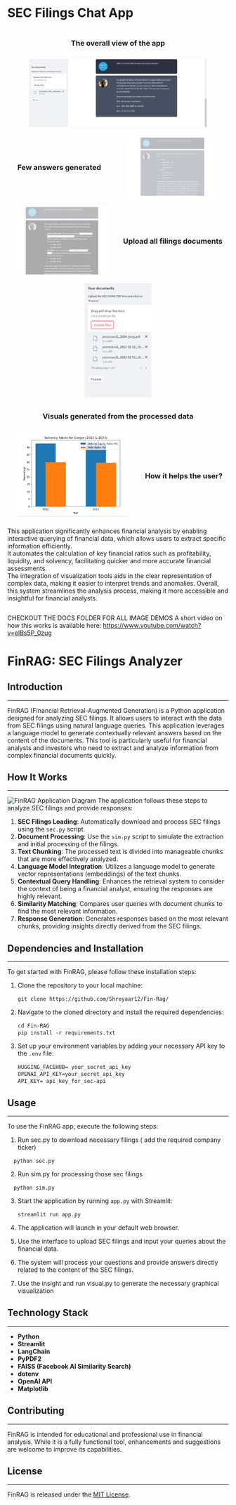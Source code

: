 # SEC Filings Chat App

<div style="display: flex; justify-content: space-around; align-items: center; flex-wrap: wrap;">
<h3>The overall view of the app</h3>
  <img src="./docs/Screenshot(707).png" alt="SEC Filing app demo" style="width: 80%; margin: 10px;">
 <h3>Few answers generated</h3> 
  <img src="./docs/Screenshot(713).png" alt="SEC Filing app demo" style="width: 40%; margin: 10px;">
  <img src="./docs/Screenshot(714).png" alt="SEC Filing app demo" style="width: 40%; margin: 10px;">
    <h3>Upload all filings documents</h3>
  <img src="./docs/docs.png" alt="SEC Filing app demo" style="width: 30%; margin: 10px;">
  <h3>Visuals generated from the processed data</h3>
    <img src="./docs/visual.PNG" alt="SEC Filing app demo" style="width: 50%; margin: 10px;">
    <h3> How it helps the user? </h3>
    <p> 
This application significantly enhances financial analysis by enabling interactive querying of financial data, which allows users to extract specific information efficiently.<br> It automates the calculation of key financial ratios such as profitability, liquidity, and solvency, facilitating quicker and more accurate financial assessments. <br>The integration of visualization tools aids in the clear representation of complex data, making it easier to interpret trends and anomalies. Overall, this system streamlines the analysis process, making it more accessible and insightful for financial analysts.</p>
</div>

CHECKOUT THE DOCS FOLDER FOR ALL IMAGE DEMOS
A short video on how this works is available here: https://www.youtube.com/watch?v=elBs5P_0zug

# FinRAG: SEC Filings Analyzer

## Introduction
------------
FinRAG (Financial Retrieval-Augmented Generation) is a Python application designed for analyzing SEC filings. It allows users to interact with the data from SEC filings using natural language queries. This application leverages a language model to generate contextually relevant answers based on the content of the documents. This tool is particularly useful for financial analysts and investors who need to extract and analyze information from complex financial documents quickly.

## How It Works
------------

![FinRAG Application Diagram](./docs/PDF-LangChain.jpg)
The application follows these steps to analyze SEC filings and provide responses:

1. **SEC Filings Loading**: Automatically download and process SEC filings using the `sec.py` script.
2. **Document Processing**: Use the `sim.py` script to simulate the extraction and initial processing of the filings.
3. **Text Chunking**: The processed text is divided into manageable chunks that are more effectively analyzed.
4. **Language Model Integration**: Utilizes a language model to generate vector representations (embeddings) of the text chunks.
5. **Contextual Query Handling**: Enhances the retrieval system to consider the context of being a financial analyst, ensuring the responses are highly relevant.
6. **Similarity Matching**: Compares user queries with document chunks to find the most relevant information.
7. **Response Generation**: Generates responses based on the most relevant chunks, providing insights directly derived from the SEC filings.

## Dependencies and Installation
----------------------------
To get started with FinRAG, please follow these installation steps:

1. Clone the repository to your local machine:

   ```
   git clone https://github.com/Shreyaar12/Fin-Rag/
   ```

2. Navigate to the cloned directory and install the required dependencies:

   ```
   cd Fin-RAG
   pip install -r requirements.txt
   ```

3. Set up your environment variables by adding your necessary API key to the `.env` file:

   ```plaintext
   HUGGING_FACEHUB= your_secret_api_key
   OPENAI_API_KEY=your_secret_api_key
   API_KEY= api_key_for_sec-api
   ```

## Usage
-----
To use the FinRAG app, execute the following steps:
1. Run sec.py to download necessary filings ( add the required company ticker)
 ```
   python sec.py
   ```
2. Run sim.py for processing those sec filings
 ```
   python sim.py
   ```
3. Start the application by running `app.py` with Streamlit:

   ```
   streamlit run app.py
   ```

4. The application will launch in your default web browser.

5. Use the interface to upload SEC filings and input your queries about the financial data.

6. The system will process your questions and provide answers directly related to the content of the SEC filings.
7. Use the insight and run visual.py to generate the necessary graphical visualization

## Technology Stack
------------

- **Python**
- **Streamlit**
- **LangChain**
- **PyPDF2**
- **FAISS (Facebook AI Similarity Search)**
- **dotenv**
- **OpenAI API**
- **Matplotlib**

  
## Contributing
------------
FinRAG is intended for educational and professional use in financial analysis. While it is a fully functional tool, enhancements and suggestions are welcome to improve its capabilities.

## License
-------
FinRAG is released under the [MIT License](https://opensource.org/licenses/MIT).
```


